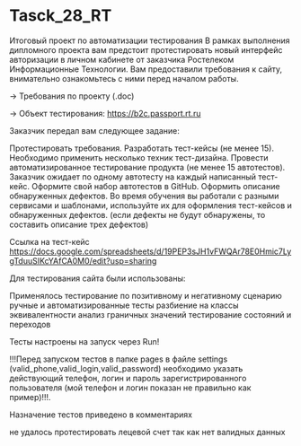 # Tasck_28_RT
Итоговый проект по автоматизации тестирования В рамках выполнения дипломного проекта вам предстоит протестировать новый интерфейс авторизации в личном кабинете от заказчика Ростелеком Информационные Технологии. Вам предоставили требования к сайту, внимательно ознакомьтесь с ними перед началом работы.

→ Требования по проекту (.doc)

→ Объект тестирования: https://b2c.passport.rt.ru

Заказчик передал вам следующее задание:

Протестировать требования. Разработать тест-кейсы (не менее 15). Необходимо применить несколько техник тест-дизайна. Провести автоматизированное тестирование продукта (не менее 15 автотестов). Заказчик ожидает по одному автотесту на каждый написанный тест-кейс. Оформите свой набор автотестов в GitHub. Оформить описание обнаруженных дефектов. Во время обучения вы работали с разными сервисами и шаблонами, используйте их для оформления тест-кейсов и обнаруженных дефектов. (если дефекты не будут обнаружены, то составить описание трех дефектов)

Ссылка на тест-кейс https://docs.google.com/spreadsheets/d/19PEP3sJH1vFWQAr78E0Hmic7LygTduuSIKcYAfCA0M0/edit?usp=sharing

Для тестирования сайта были использованы:

Применялось тестирование по позитивному и негативному сценарию
ручные и автоматизированные тесты
разбиение на классы эквивалентности
анализ граничных значений
тестирование состояний и переходов

Тесты настроены на запуск через Run!



 !!!Перед запуском тестов в папке pages в  файле settings (valid_phone,valid_login,valid_password) необходимо указать действующий телефон, логин и пароль зарегистрированного пользователя (мой телефон и логин показан не правильно как пример)!!!.



Назначение тестов приведено в комментариях

не удалось протестировать лецевой счет так как нет валидных данных
